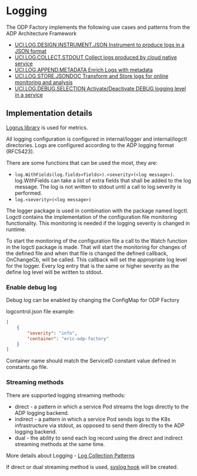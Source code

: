 # Logging

The ODP Factory implements the following use cases and patterns from the ADP
Architecture Framework

- [UCI.LOG.DESIGN.INSTRUMENT.JSON Instrument to produce logs in a JSON format](https://eteamspace.internal.ericsson.com/display/AA/UCI.LOG.DESIGN.INSTRUMENT.JSON+-+Instrument+to+produce+logs+in+a+JSON+format)
- [UCI.LOG.COLLECT.STDOUT Collect logs produced by cloud native service](https://eteamspace.internal.ericsson.com/display/AA/UCI.LOG.COLLECT.STDOUT+Collect+logs+produced+by+cloud+native+service)
- [UCI.LOG.APPEND.METADATA Enrich Logs with metadata](https://eteamspace.internal.ericsson.com/display/AA/UCI.LOG.APPEND.METADATA+Enrich+Logs+with+metadata)
- [UCI.LOG.STORE.JSONDOC Transform and Store logs for online monitoring and analysis](https://eteamspace.internal.ericsson.com/display/AA/UCI.LOG.STORE.JSONDOC+Transform+and+Store+logs+for+online+monitoring+and+analysis)
- [UCI.LOG.DEBUG.SELECTION Activate/Deactivate DEBUG logging level in a service](https://eteamspace.internal.ericsson.com/pages/viewpage.action?pageId=1161859608)

## Implementation details

[Logrus library](https://github.com/sirupsen/logrus) is used for metrics.

All logging configuration is configured in internal/logger and internal/logctl
directories. Logs are configured according to the ADP logging format (RFC5423).

There are some functions that can be used the most, they are:

- ```log.WithFields(log.fields<fields>).<severity>(<log message>)```.
log.WithFields can take a list of extra fields that shall be added to the log
message. The log is not written to stdout until a call to log.severity is
performed.
- ```log.<severity>(<log message>)```

The logger package is used in combination with the package named logctl.
Logctl contains the implementation of the configuration file monitoring
functionality. This monitoring is needed if the logging severity is
changed in runtime.

To start the monitoring of the configuration file a call to the Watch
function in the logctl package is made. That will start the monitoring
for changes of the defined file and when that file is changed the
defined callback, OnChangeCb, will be called. This callback will set the
appropriate log level for the logger. Every log entry that is the same or
higher severity as the define log level will be written to stdout.

### Enable debug log

Debug log can be enabled by changing the ConfigMap for
ODP Factory

logcontrol.json file example:

```json
[
    {
        "severity": "info",
        "container": "eric-odp-factory"
    }
]
```

Container name should match the ServiceID constant value defined in
constants.go file.

### Streaming methods

There are supported logging streaming methods:

- direct - a pattern in which a service Pod streams the logs directly to the ADP
logging backend.
- indirect - a pattern in which a service Pod sends logs to the K8s
infrastructure via stdout, as opposed to send them directly to the ADP logging backend.
- dual -  the ability to send each log record using the direct and indirect streaming
methods at the same time.

More details about Logging - [Log Collection Patterns](https://eteamspace.internal.ericsson.com/display/AA/Log+Collection+Patterns)

If direct or dual streaming  method is used, [syslog hook](https://eteamspace.internal.ericsson.com/display/AA/SYSLOG+direct+streaming)
will be created.
